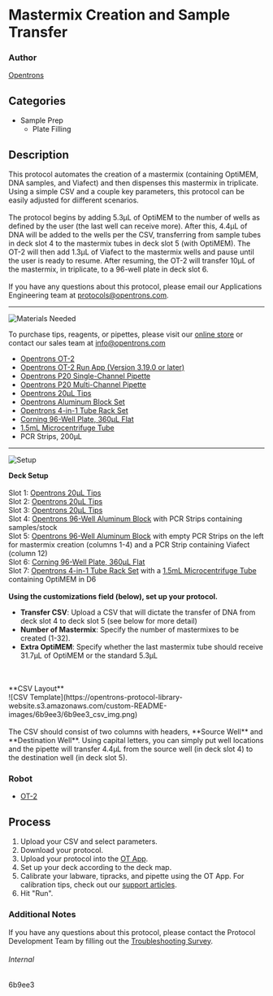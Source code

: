 # Mastermix Creation and Sample Transfer

### Author
[Opentrons](https://opentrons.com/)



## Categories
* Sample Prep
	* Plate Filling


## Description
This protocol automates the creation of a mastermix (containing OptiMEM, DNA samples, and Viafect) and then dispenses this mastermix in triplicate. Using a simple CSV and a couple key parameters, this protocol can be easily adjusted for diifferent scenarios.</br>
</br>
The protocol begins by adding 5.3µL of OptiMEM to the number of wells as defined by the user (the last well can receive more). After this, 4.4µL of DNA will be added to the wells per the CSV, transferring from sample tubes in deck slot 4 to the mastermix tubes in deck slot 5 (with OptiMEM). The OT-2 will then add 1.3µL of Viafect to the mastermix wells and pause until the user is ready to resume. After resuming, the OT-2 will transfer 10µL of the mastermix, in triplicate, to a 96-well plate in deck slot 6.</br>
</br>
If you have any questions about this protocol, please email our Applications Engineering team at [protocols@opentrons.com](mailto:protocols@opentrons.com).

---
![Materials Needed](https://s3.amazonaws.com/opentrons-protocol-library-website/custom-README-images/001-General+Headings/materials.png)

To purchase tips, reagents, or pipettes, please visit our [online store](https://shop.opentrons.com/) or contact our sales team at [info@opentrons.com](mailto:info@opentrons.com)

* [Opentrons OT-2](https://shop.opentrons.com/collections/ot-2-robot/products/ot-2)
* [Opentrons OT-2 Run App (Version 3.19.0 or later)](https://opentrons.com/ot-app/)
* [Opentrons P20 Single-Channel Pipette](https://shop.opentrons.com/collections/ot-2-pipettes/products/single-channel-electronic-pipette)
* [Opentrons P20 Multi-Channel Pipette](https://shop.opentrons.com/collections/ot-2-pipettes/products/8-channel-electronic-pipette)
* [Opentrons 20µL Tips](https://shop.opentrons.com/collections/opentrons-tips)
* [Opentrons Aluminum Block Set](https://shop.opentrons.com/collections/hardware-modules/products/aluminum-block-set)
* [Opentrons 4-in-1 Tube Rack Set](https://shop.opentrons.com/collections/verified-labware/products/tube-rack-set-1)
* [Corning 96-Well Plate, 360µL Flat](https://labware.opentrons.com/corning_96_wellplate_360ul_flat?category=wellPlate)
* [1.5mL Microcentrifuge Tube](https://shop.opentrons.com/collections/verified-consumables/products/nest-microcentrifuge-tubes)
* PCR Strips, 200µL



---
![Setup](https://s3.amazonaws.com/opentrons-protocol-library-website/custom-README-images/001-General+Headings/Setup.png)


**Deck Setup**</br>
</br>
Slot 1: [Opentrons 20µL Tips](https://shop.opentrons.com/collections/opentrons-tips)</br>
Slot 2: [Opentrons 20µL Tips](https://shop.opentrons.com/collections/opentrons-tips)</br>
Slot 3: [Opentrons 20µL Tips](https://shop.opentrons.com/collections/opentrons-tips)</br>
Slot 4: [Opentrons 96-Well Aluminum Block](https://shop.opentrons.com/collections/hardware-modules/products/aluminum-block-set) with PCR Strips containing samples/stock</br>
Slot 5: [Opentrons 96-Well Aluminum Block](https://shop.opentrons.com/collections/hardware-modules/products/aluminum-block-set) with empty PCR Strips on the left for mastermix creation (columns 1-4) and a PCR Strip containing Viafect (column 12)</br>
Slot 6: [Corning 96-Well Plate, 360µL Flat](https://labware.opentrons.com/corning_96_wellplate_360ul_flat?category=wellPlate)</br>
Slot 7: [Opentrons 4-in-1 Tube Rack Set](https://shop.opentrons.com/collections/verified-labware/products/tube-rack-set-1) with a [1.5mL Microcentrifuge Tube](https://shop.opentrons.com/collections/verified-consumables/products/nest-microcentrifuge-tubes) containing OptiMEM in D6</br>
</br>
**Using the customizations field (below), set up your protocol.**
* **Transfer CSV**: Upload a CSV that will dictate the transfer of DNA from deck slot 4 to deck slot 5 (see below for more detail)
* **Number of Mastermix**: Specify the number of mastermixes to be created (1-32).
* **Extra OptiMEM**: Specify whether the last mastermix tube should receive 31.7µL of OptiMEM or the standard 5.3µL
</br>
</br>
**CSV Layout**</br>
![CSV Template](https://opentrons-protocol-library-website.s3.amazonaws.com/custom-README-images/6b9ee3/6b9ee3_csv_img.png)
</br>
</br>
The CSV should consist of two columns with headers, **Source Well** and **Destination Well**. Using capital letters, you can simply put well locations and the pipette will transfer 4.4µL from the source well (in deck slot 4) to the destination well (in deck slot 5).

### Robot
* [OT-2](https://opentrons.com/ot-2)

## Process

1. Upload your CSV and select parameters.
2. Download your protocol.
3. Upload your protocol into the [OT App](https://opentrons.com/ot-app).
4. Set up your deck according to the deck map.
5. Calibrate your labware, tipracks, and pipette using the OT App. For calibration tips, check out our [support articles](https://support.opentrons.com/en/collections/1559720-guide-for-getting-started-with-the-ot-2).
6. Hit "Run".

### Additional Notes
If you have any questions about this protocol, please contact the Protocol Development Team by filling out the [Troubleshooting Survey](https://protocol-troubleshooting.paperform.co/).

###### Internal
6b9ee3
